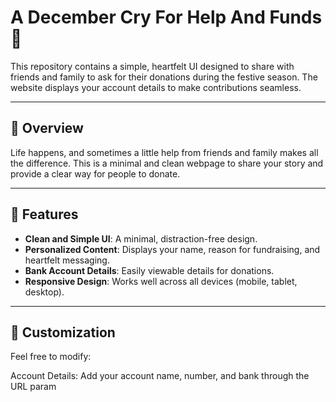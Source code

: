 # A December Cry For Help And Funds 🎄

This repository contains a simple, heartfelt UI designed to share with friends and family to ask for their donations during the festive season. The website displays your account details to make contributions seamless.

---

## 🌟 Overview

Life happens, and sometimes a little help from friends and family makes all the difference. This is a minimal and clean webpage to share your story and provide a clear way for people to donate.

---

## 🚀 Features

- **Clean and Simple UI**: A minimal, distraction-free design.  
- **Personalized Content**: Displays your name, reason for fundraising, and heartfelt messaging.  
- **Bank Account Details**: Easily viewable details for donations.  
- **Responsive Design**: Works well across all devices (mobile, tablet, desktop).  

---

## 📝 Customization
Feel free to modify:

Account Details: Add your account name, number, and bank through the URL param
